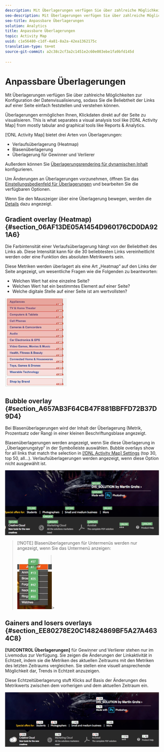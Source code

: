 ```yaml
---
description: Mit Überlagerungen verfügen Sie über zahlreiche Möglichkeiten zur Konfiguration der Datenvisualisierung, sodass Sie die Beliebtheit der Links auf einer Seite einfach feststellen und verstehen können.
seo-description: Mit Überlagerungen verfügen Sie über zahlreiche Möglichkeiten zur Konfiguration der Datenvisualisierung, sodass Sie die Beliebtheit der Links auf einer Seite einfach feststellen und verstehen können.
seo-title: Anpassbare Überlagerungen
solution: Analytics
title: Anpassbare Überlagerungen
topic: Activity Map
uuid: c1e56480-c1df-4a81-8a2a-42ea1362175c
translation-type: tm+mt
source-git-commit: a2c38c2cf3a2c1451e2c60e003ebe1fa9bfd145d

---
```



# Anpassbare Überlagerungen

Mit Überlagerungen verfügen Sie über zahlreiche Möglichkeiten zur Konfiguration der Datenvisualisierung, sodass Sie die Beliebtheit der Links auf einer Seite einfach feststellen und verstehen können.

Überlagerungen ermöglichen Ihnen, Klickdaten direkt auf der Seite zu visualisieren. This is what separates a visual analysis tool like [!DNL Activity Map] from mostly tabular and graphical tools like Reports &amp; Analytics.

[!DNL Activity Map] bietet drei Arten von Überlagerungen:

* Verlaufsüberlagerung (Heatmap)
* Blasenüberlagerung
* Überlagerung für Gewinner und Verlierer

Außerdem können Sie [Überlagerungsrendering für dynamischen Inhalt](/help/analyze/activity-map/activitymap-link-tracking/activitymap-stl-track-custom-elements.md) konfigurieren.

Um Änderungen an Überlagerungen vorzunehmen, öffnen Sie das [Einstellungsbedienfeld für Überlagerungen](/help/analyze/activity-map/activitymap-overlay-settings.md) und bearbeiten Sie die verfügbaren Optionen.

Wenn Sie den Mauszeiger über eine Überlagerung bewegen, werden die [Details](/help/analyze/activity-map/activitymap-overlay-details.md) dazu angezeigt.

## Gradient overlay (Heatmap) {#section_06AF13DE05A1454D960176CD0DA921A6}

Die Farbintensität einer Verlaufsüberlagerung hängt von der Beliebtheit des Links ab. Diese Intensität kann für die 30 beliebtesten Links vereinheitlicht werden oder eine Funktion des absoluten Metrikwerts sein.

Diese Metriken werden überlagert als eine Art „Heatmap“ auf den Links der Seite angezeigt, um wesentliche Fragen wie die Folgenden zu beantworten:

* Welchen Wert hat eine einzelne Seite?
* Welchen Wert hat ein bestimmtes Element auf einer Seite?
* Welche digitale Stelle auf einer Seite ist am wertvollsten?

![](assets/gradient.png)

## Bubble overlay {#section_A657AB3F64CB47F881BBFFD72B37D9D4}

Bei Blasenüberlagerungen wird der Inhalt der Überlagerung (Metrik, Prozentsatz oder Rang) in einer kleinen Beschriftungsblase angezeigt.

Blasenüberlagerungen werden angezeigt, wenn Sie diese Überlagerung in „Überlagerungstyp“ in der Symbolleiste auswählen. Bubble overlays show for all links that match the selection in [[!DNL Activity Map] Settings](/help/analyze/activity-map/activitymap-overlay-settings.md) (top 30, top 50, all...). Verlaufsüberlagerungen werden angezeigt, wenn diese Option nicht ausgewählt ist.

![](assets/bubble_overlay.png)

> [!NOTE] Blasenüberlagerungen für Untermenüs werden nur angezeigt, wenn Sie das Untermenü anzeigen:
>
>![](assets/bubbles_submenu.png)&gt;

## Gainers and losers overlays {#section_EE80278E20C14824869BF5A27A4634C8}

**[!UICONTROL Überlagerungen]** für Gewinner und Verlierer stehen nur im Livemodus zur Verfügung. Sie zeigen die Änderungen der Linkaktivität in Echtzeit, indem sie die Metriken des aktuellen Zeitraums mit den Metriken des letzten Zeitraums vergleichen. Sie stellen eine visuell ansprechende Möglichkeit dar, Trends in Echtzeit anzuzeigen.

Diese Echtzeitüberlagerung stuft Klicks auf Basis der Änderungen des Metrikwerts zwischen dem vorherigen und dem aktuellen Zeitraum ein.

![](assets/gainers_losers.png)

